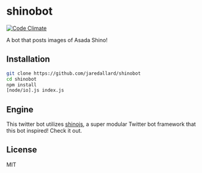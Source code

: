 # shinobot

[![Code Climate](https://codeclimate.com/github/jaredallard/shinobot/badges/gpa.svg)](https://codeclimate.com/github/jaredallard/shinobot)

A bot that posts images of Asada Shino!

## Installation

```bash
git clone https://github.com/jaredallard/shinobot
cd shinobot
npm install
[node/io].js index.js
```

## Engine

This twitter bot utilizes [shinojs](https://github.com/jaredallard/shinojs), a
super modular Twitter bot framework that this bot inspired! Check it out.

## License

MIT
